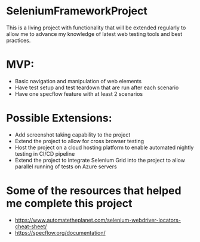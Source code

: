 # SeleniumFrameworkProject
This is a living project with functionality that will be extended regularly to allow me to advance my knowledge of latest web testing tools and best practices. 

# MVP:
- Basic navigation and manipulation of web elements
- Have test setup and test teardown that are run after each scenario
- Have one specflow feature with at least 2 scenarios

# Possible Extensions:
- Add screenshot taking capability to the project
- Extend the project to allow for cross browser testing
- Host the project on a cloud hosting platform to enable automated nightly testing in CI/CD pipeline
- Extend the project to integrate Selenium Grid into the project to allow parallel running of tests on Azure servers

# Some of the resources that helped me complete this project
- https://www.automatetheplanet.com/selenium-webdriver-locators-cheat-sheet/
- https://specflow.org/documentation/



